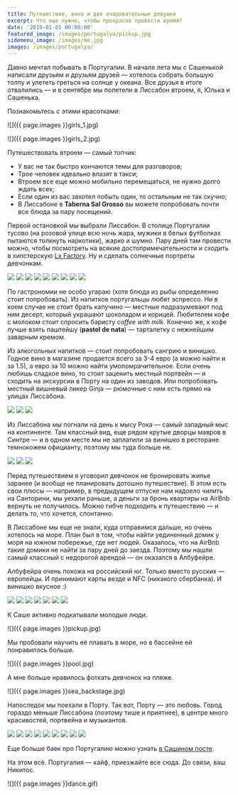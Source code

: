 ```yaml
---
title: Путешествие, вино и две очаровательные девушки
excerpt: Что еще нужно, чтобы прекрасно провести время?
date: '2019-01-01 00:00:00'
featured_image: /images/portugalya/pickup.jpg
sidemenu_image: /images/me.jpg
images: /images/portugalya/
---
```


Давно мечтал побывать в Португалии. В начале лета мы с Сашенькой написали друзьям и друзьям друзей — хотелось собрать большую толпу и улететь греться на солнце у океана. Все друзья в итоге отвалились — и в сентябре мы полетели в Лиссабон втроем, я, Юлька и Сашенька.

Познакомьтесь с этими красотками:

![]({{ page.images }}girls_1.jpg)

![]({{ page.images }}girls_2.jpg)

Путешествовать втроем — самый топчик:
- У вас не так быстро кончаются темы для разговоров;
- Трое человек идеально влазят в такси;
- Втроем все еще можно мобильно перемещаться, не нужно долго ждать всех;
- Если один из вас захотел побыть один, то остальным не так скучно;
- В Лиссабоне в **Taberna Sal Grosso** вы можете попробовать почти все блюда за пару посещений.

Первой остановкой мы выбрали Лиссабон. В столице Португалии тусово (на розовой улице всю ночь жара, мужики в белых футболках пытаются толкнуть наркотики), жарко и шумно. Пару дней там провести можно, чтобы посмотреть на всякие достопримечательности и сходить в хипстерскую [Lx Factory](http://www.lxfactory.com/EN/welcome/). Ну и сделать солнечные портреты девчонкам.

<div class="gallery" data-columns="3">
	<img src="{{ page.images }}lisboa_1.jpg">
    <img src="{{ page.images }}lisboa_2.jpg">
    <img src="{{ page.images }}lisboa_3.jpg">
    <img src="{{ page.images }}lisboa_4.jpg">
    <img src="{{ page.images }}lisboa_5.jpg">
    <img src="{{ page.images }}lisboa_6.jpg">
    <img src="{{ page.images }}lisboa_7.jpg">
    <img src="{{ page.images }}lisboa_8.jpg">
    <img src="{{ page.images }}lisboa_9.jpg">
</div>

По гастрономии не особо угараю (хотя блюда из рыбы определенно стоит попробовать). Из напитков португальцы любят эспрессо. Ни в коем случае не стоит брать капучино — местные подразумевают под ним десерт, который украшают шоколадом и корицей. Любителем кофе с молоком стоит спросить баристу *coffee with milk*. Конечно же, к кофе лучше взять паштейшу (**pastel de nata**) — тарталетку с нежнейшим заварным кремом.

Из алкогольных напитков — стоит попробовать сангрию и винишко. Годное вино в магазине продается всего за 3-4 евро (а можно найти и за 1.5), а евро за 10 можно найти умопомрачительное. Если очень любишь сладкое вино, то стоит заценить местный портвейн — и сходить на экскурсии в Порту на один из заводов. Или попробовать местный вишневый ликер Ginja — рюмочные с ним есть прямо на улицах Лиссабона.

<div class="gallery" data-columns="3">
    <img src="{{ page.images }}drink_port.jpg">
    <img src="{{ page.images }}drink_sangria.jpg">
    <img src="{{ page.images }}drink_wine.jpg">
</div>

Из Лиссабона мы погнали на день к мысу Рока — самый западный мыс на континенте. Там классный вид, еще рядом крутые дворцы мавров в Синтре — и в одном месте мы не заплатили за винишко в ресторане темнокожем официанту, поэтому мы туда больше не. 

<div class="gallery" data-columns="2">
	<img src="{{ page.images }}cabo_da_roca_1.jpg">
    <img src="{{ page.images }}cabo_da_roca_2.jpg">
    <img src="{{ page.images }}cabo_da_roca_3.jpg">
</div>

Перед путешествием я уговорил девчонок не бронировать жилье заранее (и вообще не планировать дотошно путешествие). В этом есть свои плюсы — например, в предыдущем отпуске нам надоело чилить на Санторини, мы уехали раньше, а деньги за бронь квартиры на AirBnb вернуть не получилось. Можно гибче подходить к путешествию — и делать то, что хочется, спонтанно.

В Лиссабоне мы еще не знали, куда отправимся дальше, но очень хотелось на море. План был в том, чтобы найти уединенный домик у моря на южном побережье, где нет людей. Оказалось, что на AirBnb такие домики не найти за пару дней до заезда. Поэтому мы нашли самый классный с недорогой арендой — он оказался в Албуфейре.

Албуфейра очень похожа на российский юг. Только вместо русских — европейцы. И принимают карты везде и NFC (никакого сбербанка). И винишко вкусное :)

<div class="gallery" data-columns="3">
	<img src="{{ page.images }}sea_1.jpg">
    <img src="{{ page.images }}sea_2.jpg">
    <img src="{{ page.images }}sea_3.jpg">
    <img src="{{ page.images }}sea_4.jpg">
    <img src="{{ page.images }}sea_5.jpg">
    <img src="{{ page.images }}sea_6.jpg">
    <img src="{{ page.images }}sea_7.jpg">
</div>

К Саше активно подкатывали молодые люди.

![]({{ page.images }}pickup.jpg)

Мы пробовали научить её плавать в море, но в бассейне ей понравилось больше.

![]({{ page.images }}pool.jpg)

А мне больше нравилось фоткать девчонок на пляже.

![]({{ page.images }}sea_backstage.jpg)

Напоследок мы поехали в Порту. Так вот, Порту — это любовь. Город гораздо меньше Лиссабона (поэтому тише и приятнее), в центре много красивостей, портвейна и музыкантов.

<div class="gallery" data-columns="3">
	<img src="{{ page.images }}porto_1.jpg">
    <img src="{{ page.images }}porto_2.jpg">
    <img src="{{ page.images }}porto_3.jpg">
    <img src="{{ page.images }}porto_4.jpg">
    <img src="{{ page.images }}porto_5.jpg">
    <img src="{{ page.images }}porto_6.jpg">
    <img src="{{ page.images }}porto_7.jpg">
    <img src="{{ page.images }}porto_8.jpg">
    <img src="{{ page.images }}porto_9.jpg">
</div>

Еще больше баек про Португалию можно узнать [в Сашином посте](https://vk.com/@myelementsp-portugal-of-my-heart).

На этом всё. Португалия — кайф, приезжайте все сюда. До связи, ваш Никитос.

![]({{ page.images }}dance.gif)